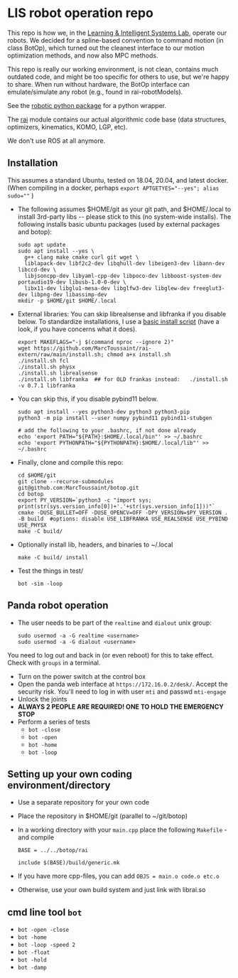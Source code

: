 # LIS robot operation repo

This repo is how we, in the
[Learning & Intelligent Systems Lab](https://argmin.lis.tu-berlin.de/),
operate our robots. We decided for a spline-based convention to
command motion (in class BotOp), which turned out the cleanest
interface to our motion optimization methods, and now also MPC
methods.

This repo is really our working environment, is not clean, contains
much outdated code, and might be too specific for others to use, but
we're happy to share. When run without hardware, the BotOp interface
can emulate/simulate any robot (e.g., found in rai-robotModels).

See the [robotic python package](https://github.com/MarcToussaint/rai)
for a python wrapper.

The [rai](https://github.com/MarcToussaint/rai) module contains our
actual algorithmic code base (data structures, optimizers, kinematics,
KOMO, LGP, etc).

We don't use ROS at all anymore.

## Installation

This assumes a standard Ubuntu, tested on 18.04, 20.04, and latest docker. (When compiling in a docker, perhaps `export APTGETYES="--yes"; alias sudo=""` )

* The following assumes $HOME/git as your git path, and $HOME/.local to
  install 3rd-party libs -- please stick to this (no system-wide
  installs). The following installs basic ubuntu packages (used by external packages and botop):

      sudo apt update
	  sudo apt install --yes \
        g++ clang make cmake curl git wget \
        liblapack-dev libf2c2-dev libqhull-dev libeigen3-dev libann-dev libccd-dev \
        libjsoncpp-dev libyaml-cpp-dev libpoco-dev libboost-system-dev portaudio19-dev libusb-1.0-0-dev \
        libx11-dev libglu1-mesa-dev libglfw3-dev libglew-dev freeglut3-dev libpng-dev libassimp-dev
      mkdir -p $HOME/git $HOME/.local

* External libraries: You can skip librealsense and libfranka if you disable below. To standardize installations, I use a [basic install script](https://github.com/MarcToussaint/rai-extern/blob/main/install.sh) (have a look, if you have concerns what it does).

      export MAKEFLAGS="-j $(command nproc --ignore 2)"
	  wget https://github.com/MarcToussaint/rai-extern/raw/main/install.sh; chmod a+x install.sh
      ./install.sh fcl
      ./install.sh physx
      ./install.sh librealsense
      ./install.sh libfranka  ## for OLD frankas instead:   ./install.sh -v 0.7.1 libfranka

* You can skip this, if you disable pybind11 below.

      sudo apt install --yes python3-dev python3 python3-pip
      python3 -m pip install --user numpy pybind11 pybind11-stubgen
	  
	  # add the following to your .bashrc, if not done already
      echo 'export PATH="${PATH}:$HOME/.local/bin"' >> ~/.bashrc
      echo 'export PYTHONPATH="${PYTHONPATH}:$HOME/.local/lib"' >> ~/.bashrc

* Finally, clone and compile this repo:

      cd $HOME/git
	  git clone --recurse-submodules git@github.com:MarcToussaint/botop.git
      cd botop
      export PY_VERSION=`python3 -c "import sys; print(str(sys.version_info[0])+'.'+str(sys.version_info[1]))"`
      cmake -DUSE_BULLET=OFF -DUSE_OPENCV=OFF -DPY_VERSION=$PY_VERSION . -B build  #options: disable USE_LIBFRANKA USE_REALSENSE USE_PYBIND USE_PHYSX
	  make -C build/

* Optionally install lib, headers, and binaries to ~/.local

      make -C build/ install

* Test the things in test/

      bot -sim -loop


## Panda robot operation

* The user needs to be part of the `realtime` and `dialout` unix group:

      sudo usermod -a -G realtime <username>
      sudo usermod -a -G dialout <username>

You need to log out and back in (or even reboot) for this to take effect. Check with `groups` in a terminal.
* Turn on the power switch at the control box
* Open the panda web interface at `https://172.16.0.2/desk/`. Accept the security risk. You'll need to log in with user `mti` and passwd `mti-engage`
* Unlock the joints
* **ALWAYS 2 PEOPLE ARE REQUIRED! ONE TO HOLD THE EMERGENCY STOP**
* Perform a series of tests
  * `bot -close`
  * `bot -open`
  * `bot -home`
  * `bot -loop`


## Setting up your own coding environment/directory

* Use a separate repository for your own code
* Place the repository in $HOME/git (parallel to ~/git/botop)
* In a working directory with your `main.cpp` place the following `Makefile` - and compile

      BASE = ../../botop/rai
      
      include $(BASE)/build/generic.mk

* If you have more cpp-files, you can add `OBJS = main.o code.o etc.o`
* Otherwise, use your own build system and just link with librai.so


## cmd line tool `bot`

* `bot -open -close`
* `bot -home`
* `bot -loop -speed 2`
* `bot -float`
* `bot -hold`
* `bot -damp`



